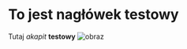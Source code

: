 # To jest nagłówek testowy
Tutaj *akapit* **testowy**
![obraz](https://user-images.githubusercontent.com/113113875/196695597-5b0aca0e-78bb-4b27-9eea-7d2e4e4282ae.png)
